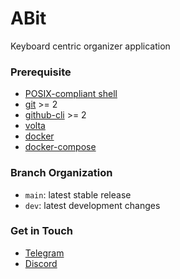 # ABit

Keyboard centric organizer application

### Prerequisite

- [POSIX-compliant shell][shell]
- [git][git] >= 2
- [github-cli][github-cli] >= 2
- [volta][volta]
- [docker][docker]
- [docker-compose][docker-compose]

### Branch Organization

- `main`: latest stable release
- `dev`: latest development changes

### Get in Touch

- [Telegram][telegram-channel]
- [Discord][discord-server]

[git]: https://git-scm.com/
[github-cli]: https://cli.github.com/
[nodejs]: https://nodejs.org/en/
[shell]: https://en.wikipedia.org/wiki/Unix_shell
[volta]: https://volta.sh/
[npm]: https://www.npmjs.com/
[docker]: https://docs.docker.com/
[docker-compose]: https://docs.docker.com/compose/
[telegram-channel]: https://t.me/s_kill
[discord-server]: https://kutt.it/fsk-discord
